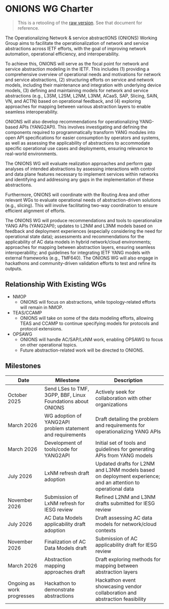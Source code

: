 # ONIONS WG Charter

> This is a retooling of the [raw version](onions-raw.md).  See that document for reference.

The Operationalizing Network & service abstractIONS (ONIONS) Working Group aims to facilitate the operationalization of network and service abstractions across IETF efforts, with the goal of improving network automation, operational efficiency, and interoperability.

To achieve this, ONIONS will serve as the focal point for network and service abstraction modeling in the IETF. This includes (1) providing a comprehensive overview of operational needs and motivations for network and service abstractions, (2) structuring efforts on service and network models, including their maintenance and integration with underlying device models, (3) defining and maintaining models for network and service abstractions (e.g., L3SM, L2SM, L2NM, L3NM, ACaaS, SAP, Slicing, SAIN, VN, and ACTN) based on operational feedback, and (4) exploring approaches for mapping between various abstraction layers to enable seamless interoperability.

ONIONS will also develop recommendations for operationalizing YANG-based APIs (YANG2API). This involves investigating and defining the components required to programmatically transform YANG modules into open API specifications for easier consumption by operators and systems, as well as assessing the applicability of abstractions to accommodate specific operational use cases and deployments, ensuring relevance to real-world environments.

The ONIONS WG will evaluate realization approaches and perform gap analyses of intended abstractions by assessing interactions with control and data plane features necessary to implement services within networks and identifying and addressing any gaps in the implementation of these abstractions.

Furthermore, ONIONS will coordinate with the Routing Area and other relevant WGs to evaluate operational needs of abstraction-driven solutions (e.g., slicing). This will involve facilitating two-way coordination to ensure efficient alignment of efforts.

The ONIONS WG will produce recommendations and tools to operationalize YANG APIs (YANG2API); updates to L2NM and L3NM models based on feedback and deployment experiences (especially considering the need for operational state data); assessments and recommendations for the applicability of AC data models in hybrid network/cloud environments; approaches for mapping between abstraction layers, ensuring seamless interoperability; and guidelines for integrating IETF YANG models with external frameworks (e.g., TMF640). The ONIONS WG will also engage in hackathons and community-driven validation efforts to test and refine its outputs.

## Relationship With Existing WGs

* NMOP
  * ONIONS will focus on abstractions, while topology-related efforts will remain in NMOP.
* TEAS/CCAMP
  * ONIONS will take on some of the data modeling efforts, allowing TEAS and CCAMP to continue specifying models for protocols and protocol extensions.
* OPSAWG
  * ONIONS will handle AC/SAP/LxNM work, enabling OPSAWG to focus on other operational topics.
  * Future abstraction-related work will be directed to ONIONS.

## Milestones

| Date                      | Milestone | Description |
|---------------------------|-----------| -------------|
| October 2025              | Send LSes to TMF, 3GPP, BBF, Linux Foundations about ONIONS | Actively seek for collaboration with other organizations|
| March 2026                | WG adoption of YANG2API problem statement and requirements | Draft detailing the problem and requirements for operationalizing YANG APIs|
| March 2026               | Development of tools/code for YANG2API|Initial set of tools and guidelines for generating APIs from YANG models|
| July 2026                |LxNM refresh draft adoption |Updated drafts for L2NM and L3NM models based on deployment experience; and an attention to operational data|
| November 2026            |Submission of LxNM refresh for IESG review |Refined L2NM and L3NM drafts submitted for IESG review|
| July 2026                |AC Data Models applicability draft adoption |Draft assessing AC data models for network/cloud contexts|
| November 2026            |Finalization of AC Data Models draft |Submission of AC applicability draft for IESG review|
| March 2026               |Abstraction mapping approaches draft |Draft exploring methods for mapping between abstraction layers|
| Ongoing as work progresses |Hackathon to demonstrate abstractions |Hackathon event showcasing vendor collaboration and abstraction feasibility|
